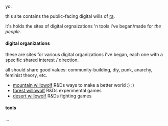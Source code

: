 yo.

this site contains the public-facing digital wills of [ra](rathewolf.com).

it's holds the sites of digital orgnaizations 'n tools i've began/made for *the people*.

#### digital organizations
these are sites for various digital organizations i've began, each one with a specific shared interest / direction.

all should share good values: community-building, diy, punk, anarchy, feminist theory, etc.

- [mountain willowolf](mountain.willowolf.com) R&Ds ways to make a better world :) :)
- [forest willowolf](forest.willowolf.com) R&Ds experimental games
- [desert willowolf](desert.willowolf.com) R&Ds fighting games

#### tools
...
